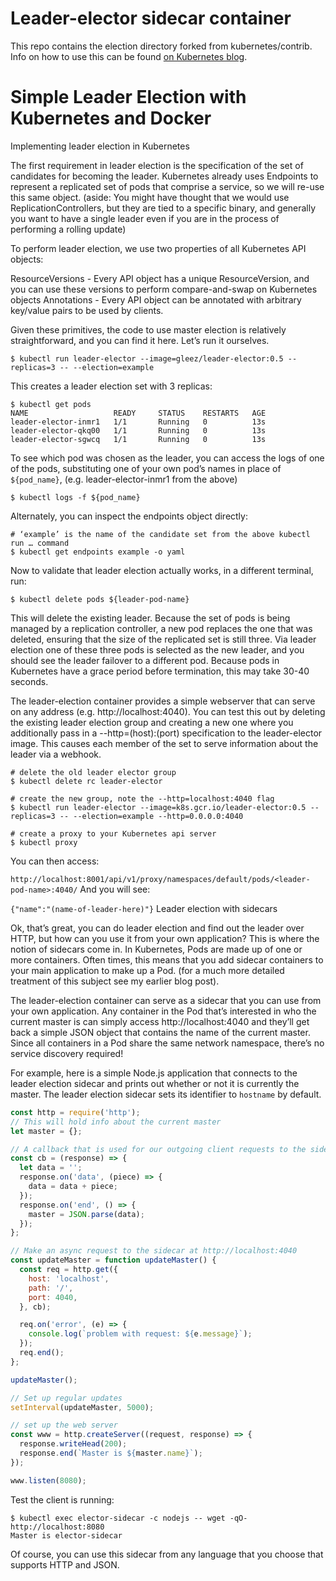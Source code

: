 # Leader-elector sidecar container

This repo contains the election directory forked from kubernetes/contrib. Info
on how to use this can be found [on Kubernetes
blog](https://kubernetes.io/blog/2016/01/simple-leader-election-with-kubernetes/).

# Simple Leader Election with Kubernetes and Docker
Implementing leader election in Kubernetes 

The first requirement in leader election is the specification of the set of candidates for becoming the leader. Kubernetes already uses Endpoints to represent a replicated set of pods that comprise a service, so we will re-use this same object. (aside: You might have thought that we would use ReplicationControllers, but they are tied to a specific binary, and generally you want to have a single leader even if you are in the process of performing a rolling update)

To perform leader election, we use two properties of all Kubernetes API objects:

ResourceVersions - Every API object has a unique ResourceVersion, and you can use these versions to perform compare-and-swap on Kubernetes objects 
Annotations - Every API object can be annotated with arbitrary key/value pairs to be used by clients. 

Given these primitives, the code to use master election is relatively straightforward, and you can find it here. Let’s run it ourselves. 

```console
$ kubectl run leader-elector --image=gleez/leader-elector:0.5 --replicas=3 -- --election=example
```

This creates a leader election set with 3 replicas:

```console
$ kubectl get pods
NAME                   READY     STATUS    RESTARTS   AGE
leader-elector-inmr1   1/1       Running   0          13s
leader-elector-qkq00   1/1       Running   0          13s
leader-elector-sgwcq   1/1       Running   0          13s
```

To see which pod was chosen as the leader, you can access the logs of one of the pods, substituting one of your own pod’s names in place of 
`${pod_name}`, (e.g. leader-elector-inmr1 from the above)

```console
$ kubectl logs -f ${pod_name}
```

Alternately, you can inspect the endpoints object directly: 

```console
# ‘example’ is the name of the candidate set from the above kubectl run … command
$ kubectl get endpoints example -o yaml
```

Now to validate that leader election actually works, in a different terminal, run: 

```console
$ kubectl delete pods ${leader-pod-name}
```

This will delete the existing leader. Because the set of pods is being managed by a replication controller, a new pod replaces the one that was deleted, ensuring that the size of the replicated set is still three. Via leader election one of these three pods is selected as the new leader, and you should see the leader failover to a different pod. Because pods in Kubernetes have a grace period before termination, this may take 30-40 seconds.

The leader-election container provides a simple webserver that can serve on any address (e.g. http://localhost:4040). You can test this out by deleting the existing leader election group and creating a new one where you additionally pass in a --http=(host):(port) specification to the leader-elector image. This causes each member of the set to serve information about the leader via a webhook.

```console
# delete the old leader elector group
$ kubectl delete rc leader-elector

# create the new group, note the --http=localhost:4040 flag
$ kubectl run leader-elector --image=k8s.gcr.io/leader-elector:0.5 --replicas=3 -- --election=example --http=0.0.0.0:4040

# create a proxy to your Kubernetes api server
$ kubectl proxy
```

You can then access:

`http://localhost:8001/api/v1/proxy/namespaces/default/pods/<leader-pod-name>:4040/`
And you will see:

`{"name":"(name-of-leader-here)"}`
Leader election with sidecars 

Ok, that’s great, you can do leader election and find out the leader over HTTP, but how can you use it from your own application? This is where the notion of sidecars come in. In Kubernetes, Pods are made up of one or more containers. Often times, this means that you add sidecar containers to your main application to make up a Pod. (for a much more detailed treatment of this subject see my earlier blog post).

The leader-election container can serve as a sidecar that you can use from your own application. Any container in the Pod that’s interested in who the current master is can simply access http://localhost:4040 and they’ll get back a simple JSON object that contains the name of the current master. Since all containers in a Pod share the same network namespace, there’s no service discovery required!

For example, here is a simple Node.js application that connects to the leader election sidecar and prints out whether or not it is currently the master. The leader election sidecar sets its identifier to `hostname` by default. 

```javascript
const http = require('http');
// This will hold info about the current master
let master = {};

// A callback that is used for our outgoing client requests to the sidecar
const cb = (response) => {
  let data = '';
  response.on('data', (piece) => {
    data = data + piece;
  });
  response.on('end', () => {
    master = JSON.parse(data);
  });
};

// Make an async request to the sidecar at http://localhost:4040
const updateMaster = function updateMaster() {
  const req = http.get({
    host: 'localhost',
    path: '/',
    port: 4040,
  }, cb);

  req.on('error', (e) => {
    console.log(`problem with request: ${e.message}`);
  });
  req.end();
};

updateMaster();

// Set up regular updates
setInterval(updateMaster, 5000);

// set up the web server
const www = http.createServer((request, response) => {
  response.writeHead(200);
  response.end(`Master is ${master.name}`);
});

www.listen(8080);
```

Test the client is running:
```
$ kubectl exec elector-sidecar -c nodejs -- wget -qO- http://localhost:8080
Master is elector-sidecar
```

Of course, you can use this sidecar from any language that you choose that supports HTTP and JSON.
